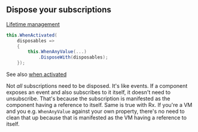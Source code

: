 
## Dispose your subscriptions

[Lifetime management](http://www.introtorx.com/Content/v1.0.10621.0/03_LifetimeManagement.html)

```csharp
this.WhenActivated(
    disposables =>
    {
        this.WhenAnyValue(...)
            .DisposeWith(disposables);
    });
```

See also [when activated](~/docs/handbook/when-activated.md)


Not _all_ subscriptions need to be disposed. It's like events. If a component exposes an event and also subscribes to it itself, it doesn't need to unsubscribe. That's because the subscription is manifested as the component having a reference to itself. Same is true with Rx. If you're a VM and you e.g. `WhenAnyValue` against your own property, there's no need to clean that up because that is manifested as the VM having a reference to itself.

